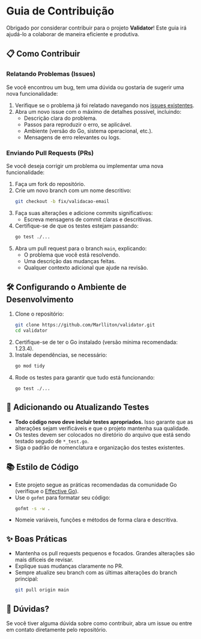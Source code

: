 # Guia de Contribuição

Obrigado por considerar contribuir para o projeto **Validator**! Este guia irá ajudá-lo a colaborar de maneira eficiente e produtiva.

## 📋 Como Contribuir

### Relatando Problemas (Issues)
Se você encontrou um bug, tem uma dúvida ou gostaria de sugerir uma nova funcionalidade:
1. Verifique se o problema já foi relatado navegando nos [issues existentes](https://github.com/Marlliton/validator/issues).
2. Abra um novo issue com o máximo de detalhes possível, incluindo:
   - Descrição clara do problema.
   - Passos para reproduzir o erro, se aplicável.
   - Ambiente (versão do Go, sistema operacional, etc.).
   - Mensagens de erro relevantes ou logs.

### Enviando Pull Requests (PRs)
Se você deseja corrigir um problema ou implementar uma nova funcionalidade:
1. Faça um fork do repositório.
2. Crie um novo branch com um nome descritivo:
   ```bash
   git checkout -b fix/validacao-email
   ```
3. Faça suas alterações e adicione commits significativos:
   - Escreva mensagens de commit claras e descritivas.
4. Certifique-se de que os testes estejam passando:
   ```bash
   go test ./...
   ```
5. Abra um pull request para o branch `main`, explicando:
   - O problema que você está resolvendo.
   - Uma descrição das mudanças feitas.
   - Qualquer contexto adicional que ajude na revisão.

## 🛠️ Configurando o Ambiente de Desenvolvimento

1. Clone o repositório:
   ```bash
   git clone https://github.com/Marlliton/validator.git
   cd validator
   ```
2. Certifique-se de ter o Go instalado (versão mínima recomendada: 1.23.4).
3. Instale dependências, se necessário:
   ```bash
   go mod tidy
   ```
4. Rode os testes para garantir que tudo está funcionando:
   ```bash
   go test ./...
   ```

## 🧪 Adicionando ou Atualizando Testes

- **Todo código novo deve incluir testes apropriados.** Isso garante que as alterações sejam verificáveis e que o projeto mantenha sua qualidade.
- Os testes devem ser colocados no diretório do arquivo que está sendo testado segudo de `*_test.go`.
- Siga o padrão de nomenclatura e organização dos testes existentes.

## 📚 Estilo de Código

- Este projeto segue as práticas recomendadas da comunidade Go (verifique o [Effective Go](https://go.dev/doc/effective_go)).
- Use o `gofmt` para formatar seu código:
  ```bash
  gofmt -s -w .
  ```
- Nomeie variáveis, funções e métodos de forma clara e descritiva.

## ✨ Boas Práticas

- Mantenha os pull requests pequenos e focados. Grandes alterações são mais difíceis de revisar.
- Explique suas mudanças claramente no PR.
- Sempre atualize seu branch com as últimas alterações do branch principal:
  ```bash
  git pull origin main
  ```


## 💬 Dúvidas?

Se você tiver alguma dúvida sobre como contribuir, abra um issue ou entre em contato diretamente pelo repositório.
